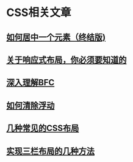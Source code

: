 # CSS相关文章

## [如何居中一个元素（终结版)](./如何居中一个元素--终结版/如何居中一个元素--终结版.md)

## [关于响应式布局，你必须要知道的](./关于响应式布局，你必须要知道的/关于响应式布局，你必须要知道的.md)

## [深入理解BFC](./深入理解BFC/深入理解BFC.md)

## [如何清除浮动](./如何清除浮动/如何清除浮动.md)

## [几种常见的CSS布局](./几种常见的CSS布局/几种常见的CSS布局.md)

## [实现三栏布局的几种方法](./实现三栏布局的几种方法/实现三栏布局的几种方法.md)
